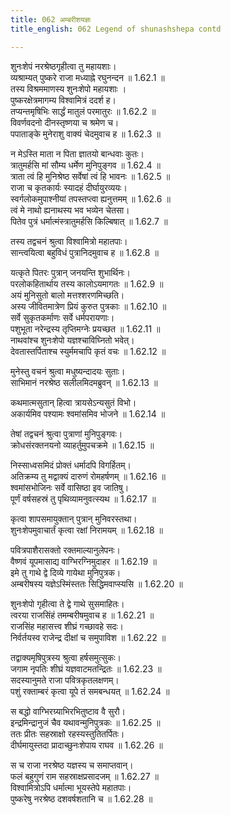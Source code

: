 ```yaml
---
title: 062 अम्बरीशयज्ञः
title_english: 062 Legend of shunashshepa contd

---
```

शुनःशेपं नरश्रेष्ठगृहीत्वा तु महायशाः।  
व्यश्राम्यत् पुष्करे राजा मध्याह्ने रघुनन्दन ॥ 1.62.1 ॥   
तस्य विश्रममाणस्य शुनःशेपो महायशाः ।  
पुष्करक्षेत्रमागम्य विश्वामित्रं ददर्श ह।  
तप्यन्तमृषिभिः सार्द्धं मातुलं परमातुरः ॥ 1.62.2 ॥   
विवर्णवदनो दीनस्तृष्णया च श्रमेण च।  
पपाताङ्के मुनेराशु वाक्यं चेदमुवाच ह ॥ 1.62.3 ॥   

न मेऽस्ति माता न पिता ज्ञातयो बान्धवाः कुतः।  
त्रातुमर्हसि मां सौम्य धर्मेण मुनिपुङ्गव ॥ 1.62.4 ॥   
त्राता त्वं हि मुनिश्रेष्ठ सर्वेषां त्वं हि भावनः ॥ 1.62.5 ॥   
राजा च कृतकार्यः स्यादहं दीर्घायुरव्ययः।  
स्वर्गलोकमुपाश्नीयां तपस्तप्त्वा ह्यनुत्तमम् ॥ 1.62.6 ॥   
त्वं मे नाथो ह्यनाथस्य भव भव्येन चेतसा।  
पितेव पुत्रं धर्मात्मंस्त्रातुमर्हसि किल्बिषात् ॥ 1.62.7 ॥   

तस्य तद्वचनं श्रुत्वा विश्वामित्रो महातपाः।  
सान्त्वयित्वा बहुविधं पुत्रानिदमुवाच ह ॥ 1.62.8 ॥   

यत्कृते पितरः पुत्रान् जनयन्ति शुभार्थिनः।  
परलोकहितार्थाय तस्य कालोऽयमागतः ॥ 1.62.9 ॥   
अयं मुनिसुतो बालो मत्तश्शरणमिच्छति।  
अस्य जीवितमात्रेण प्रियं कुरुत पुत्रकाः ॥ 1.62.10 ॥   
सर्वे सुकृतकर्माणः सर्वे धर्मपरायणाः।  
पशुभूता नरेन्द्रस्य तृप्तिमग्नेः प्रयच्छत ॥ 1.62.11 ॥   
नाथवांश्च शुनःशेपो यज्ञश्चाविघ्नितो भवेत्।  
देवतास्तर्पिताश्च स्युर्ममचापि कृतं वचः ॥ 1.62.12 ॥   

मुनेस्तु वचनं श्रुत्वा मधुष्यन्दादयः सुताः।  
साभिमानं नरश्रेष्ठ सलीलमिदमब्रुवन् ॥ 1.62.13 ॥   

कथमात्मसुतान् हित्वा त्रायसेऽन्यसुतं विभो।  
अकार्यमिव पश्यामः श्वमांसमिव भोजने ॥ 1.62.14 ॥   

तेषां तद्वचनं श्रुत्वा पुत्राणां मुनिपुङ्गवः।  
क्रोधसंरक्तनयनो व्याहर्तुमुपचक्रमे ॥ 1.62.15 ॥   

निस्साध्वसमिदं प्रोक्तं धर्मादपि विगर्हितम्।  
अतिक्रम्य तु मद्वाक्यं दारुणं रोमहर्षणम् ॥ 1.62.16 ॥   
श्वमांसभोजिनः सर्वे वासिष्ठा इव जातिषु।  
पूर्णं वर्षसहस्रं तु पृथिव्यामनुवत्स्यथ ॥ 1.62.17 ॥   

कृत्वा शापसमायुक्तान् पुत्रान् मुनिवरस्तथा।  
शुनःशेपमुवाचार्तं कृत्वा रक्षां निरामयम् ॥ 1.62.18 ॥   

पवित्रपाशैरासक्तो रक्तमाल्यानुलेपनः।  
वैष्णवं यूपमासाद्य वाग्भिरग्निमुदाहर ॥ 1.62.19 ॥   
इमे तु गाथे द्वे दिव्ये गायेथा मुनिपुत्रक।  
अम्बरीषस्य यज्ञेऽस्मिंस्ततः सिद्धिमवाप्स्यसि ॥ 1.62.20 ॥   

शुनःशेपो गृहीत्वा ते द्वे गाथे सुसमाहितः।  
त्वरया राजसिंहं तमम्बरीषमुवाच ह ॥ 1.62.21 ॥   
राजसिंह महासत्त्व शीघ्रं गच्छावहे सदः।  
निर्वर्तयस्व राजेन्द्र दीक्षां च समुपाविश ॥ 1.62.22 ॥   

तद्वाक्यमृषिपुत्रस्य श्रुत्वा हर्षसमुत्सुकः।  
जगाम नृपतिः शीघ्रं यज्ञवाटमतन्द्रितः ॥ 1.62.23 ॥   
सदस्यानुमते राजा पवित्रकृतलक्षणम्।  
पशुं रक्ताम्बरं कृत्वा यूपे तं समबन्धयत् ॥ 1.62.24 ॥   

स बद्धो वाग्भिरग्र्याभिरभितुष्टाव वै सुरौ।  
इन्द्रमिन्द्रानुजं चैव यथावन्मुनिपुत्रकः ॥ 1.62.25 ॥   
ततः प्रीतः सहस्राक्षो रहस्यस्तुतितर्पितः।  
दीर्घमायुस्तदा प्रादाच्छुनःशेपाय राघव ॥ 1.62.26 ॥   

स च राजा नरश्रेष्ठ यज्ञस्य च समाप्तवान्।  
फलं बहुगुणं राम सहस्राक्षप्रसादजम् ॥ 1.62.27 ॥   
विश्वामित्रोऽपि धर्मात्मा भूयस्तेपे महातपाः।  
पुष्करेषु नरश्रेष्ठ दशवर्षशतानि च ॥ 1.62.28 ॥   